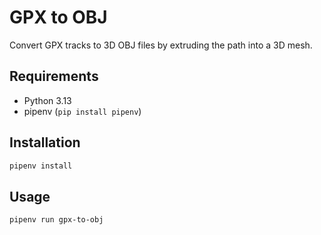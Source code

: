 # GPX to OBJ

Convert GPX tracks to 3D OBJ files by extruding the path into a 3D mesh.

## Requirements

- Python 3.13
- pipenv (`pip install pipenv`)

## Installation

```bash
pipenv install
```

## Usage

```bash
pipenv run gpx-to-obj
```
